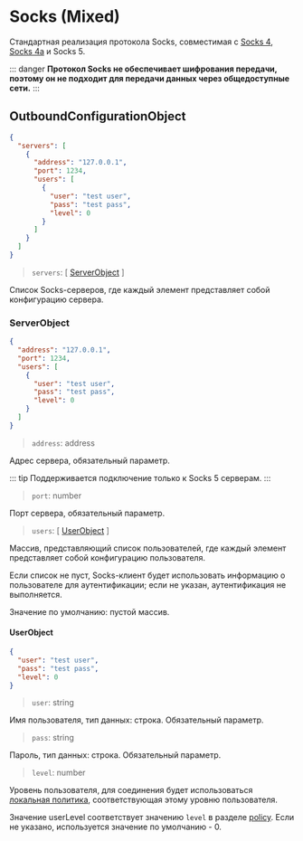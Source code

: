 # Socks (Mixed)

Стандартная реализация протокола Socks, совместимая с [Socks 4](http://ftp.icm.edu.pl/packages/socks/socks4/SOCKS4.protocol), [Socks 4a](https://ftp.icm.edu.pl/packages/socks/socks4/SOCKS4A.protocol) и Socks 5.

::: danger
**Протокол Socks не обеспечивает шифрования передачи, поэтому он не подходит для передачи данных через общедоступные сети.**
:::

## OutboundConfigurationObject

```json
{
  "servers": [
    {
      "address": "127.0.0.1",
      "port": 1234,
      "users": [
        {
          "user": "test user",
          "pass": "test pass",
          "level": 0
        }
      ]
    }
  ]
}
```

> `servers`: \[ [ServerObject](#serverobject) \]

Список Socks-серверов, где каждый элемент представляет собой конфигурацию сервера.

### ServerObject

```json
{
  "address": "127.0.0.1",
  "port": 1234,
  "users": [
    {
      "user": "test user",
      "pass": "test pass",
      "level": 0
    }
  ]
}
```

> `address`: address

Адрес сервера, обязательный параметр.

::: tip
Поддерживается подключение только к Socks 5 серверам.
:::

> `port`: number

Порт сервера, обязательный параметр.

> `users`: \[ [UserObject](#userobject) \]

Массив, представляющий список пользователей, где каждый элемент представляет собой конфигурацию пользователя.

Если список не пуст, Socks-клиент будет использовать информацию о пользователе для аутентификации; если не указан, аутентификация не выполняется.

Значение по умолчанию: пустой массив.

#### UserObject

```json
{
  "user": "test user",
  "pass": "test pass",
  "level": 0
}
```

> `user`: string

Имя пользователя, тип данных: строка. Обязательный параметр.

> `pass`: string

Пароль, тип данных: строка. Обязательный параметр.

> `level`: number

Уровень пользователя, для соединения будет использоваться [локальная политика](../policy.md#levelpolicyobject), соответствующая этому уровню пользователя.

Значение userLevel соответствует значению `level` в разделе [policy](../policy.md#policyobject). Если не указано, используется значение по умолчанию - 0.



